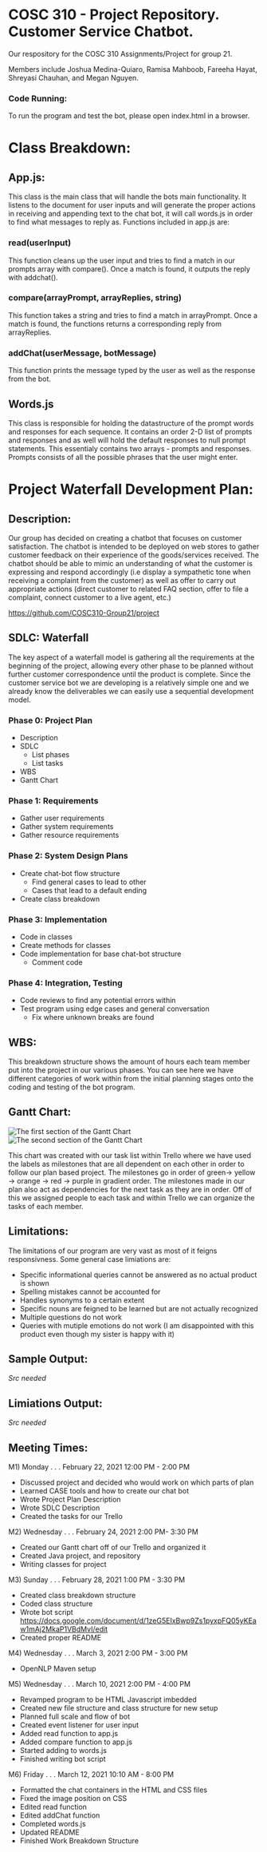 # COSC 310 - Project Repository. Customer Service Chatbot.
Our respository for the COSC 310 Assignments/Project for group 21.

Members include Joshua Medina-Quiaro, Ramisa Mahboob, Fareeha Hayat, Shreyasi Chauhan, and Megan Nguyen.

### Code Running:

To run the program and test the bot, please open index.html in a browser.


# Class Breakdown:

## App.js: 
This class is the main class that will handle the bots main functionality. It listens to the document for user inputs and will generate the proper actions in receiving and appending text to the chat bot, it will call words.js in order to find what messages to reply as. Functions included in app.js are:

### read(userInput)
This function cleans up the user input and tries to find a match in our prompts array with compare(). Once a match is found, it outputs the reply with addchat().

### compare(arrayPrompt, arrayReplies, string)
This function takes a string and tries to find a match in arrayPrompt. Once a match is found, the functions returns a corresponding reply from arrayReplies.

### addChat(userMessage, botMessage)
This function prints the message typed by the user as well as the response from the bot.


## Words.js
This class is responsible for holding the datastructure of the prompt words and responses for each sequence. It contains an order 2-D list of prompts and responses and as well will hold the default responses to null prompt statements. This essentialy contains two arrays - prompts and responses. Prompts consists of all the possible phrases that the user might enter. 

# Project Waterfall Development Plan:

## Description:
Our group has decided on creating a chatbot that focuses on customer satisfaction. The chatbot is intended to be deployed on web stores to gather customer feedback on their experience of the goods/services received. The chatbot should be able to mimic an understanding of what the customer is expressing and respond accordingly (i.e display a sympathetic tone when receiving a complaint from the customer) as well as offer to carry out appropriate actions (direct customer to related FAQ section, offer to file a complaint, connect customer to a live agent, etc.)

https://github.com/COSC310-Group21/project

## SDLC: Waterfall
The key aspect of a waterfall model is gathering all the requirements at the beginning of the project, allowing every other phase to be planned without further customer correspondence until the product is complete. Since the customer service bot we are developing is a relatively simple one and we already know the deliverables we can easily use a sequential development model. 

### Phase 0: Project Plan
- Description
- SDLC
  - List phases
  - List tasks
- WBS
- Gantt Chart

### Phase 1: Requirements
- Gather user requirements
- Gather system requirements
- Gather resource requirements

### Phase 2: System Design Plans
- Create chat-bot flow structure
  - Find general cases to lead to other
  - Cases that lead to a default ending
- Create class breakdown

### Phase 3: Implementation 
- Code in classes 
- Create methods for classes
- Code implementation for base chat-bot structure
  - Comment code

### Phase 4: Integration, Testing
- Code reviews to find any potential errors within
- Test program using edge cases and general conversation
  - Fix where unknown breaks are found

## WBS:
This breakdown structure shows the amount of hours each team member put into the project in our various phases. You can see here we have different categories of work within from the initial planning stages onto the coding and testing of the bot program.

## Gantt Chart:

![The first section of the Gantt Chart](https://user-images.githubusercontent.com/60419500/110990210-425d1f00-8330-11eb-8bc7-0c4b3b66f177.PNG)
![The second section of the Gantt Chart](https://user-images.githubusercontent.com/60419500/110990212-42f5b580-8330-11eb-901e-144f9686f90a.png)

This chart was created with our task list within Trello where we have used the labels as milestones that are all dependent on each other in order to follow our plan based project. The milestones go in order of green-> yellow -> orange  -> red -> purple in gradient order. The milestones made in our plan also act as dependencies for the next task as they are in order. Off of this we assigned people to each task and within Trello we can organize the tasks of each member.


## Limitations:
The limitations of our program are very vast as most of it feigns responsivness. Some general case limiations are:
 - Specific informational queries cannot be answered as no actual product is shown
 - Spelling mistakes cannot be accounted for
 - Handles synonyms to a certain extent
 - Specific nouns are feigned to be learned but are not actually recognized
 - Multiple questions do not work
 - Queries with mutiple emotions do not work (I am disappointed with this product even though my sister is happy with it)

## Sample Output: 

*Src needed*

## Limiations Output:

*Src needed*

## Meeting Times:

M1) Monday . . . February 22, 2021 12:00 PM - 2:00 PM
- Discussed project and decided who would work on which parts of plan
- Learned CASE tools and how to create our chat bot
- Wrote Project Plan Description
- Wrote SDLC Description
- Created the tasks for our Trello

M2) Wednesday . . . February 24, 2021 2:00 PM- 3:30 PM
- Created our Gantt chart off of our Trello and organized it
- Created Java project, and repository
- Writing classes for project

M3) Sunday . . . February 28, 2021 1:00 PM - 3:30 PM

- Created class breakdown structure
- Coded class structure
- Wrote bot script https://docs.google.com/document/d/1zeG5EIxBwp9Zs1pyxpFQ05yKEaw1mAj2MkaP1VBdMvI/edit
- Created proper README

M4) Wednesday . . . March 3, 2021 2:00 PM - 3:00 PM
- OpenNLP Maven setup

M5) Wednesday . . . March 10, 2021 2:00 PM - 4:00 PM
- Revamped program to be HTML Javascript imbedded
- Created new file structure and class structure for new setup
- Planned full scale and flow of bot
- Created event listener for user input
- Added read function to app.js
- Added compare function to app.js
- Started adding to words.js
- Finished writing bot script 


M6) Friday . . . March 12, 2021 10:10 AM - 8:00 PM
- Formatted the chat containers in the HTML and CSS files
- Fixed the image position on CSS 
- Edited read function 
- Edited addChat function
- Completed words.js
- Updated README
- Finished Work Breakdown Structure

